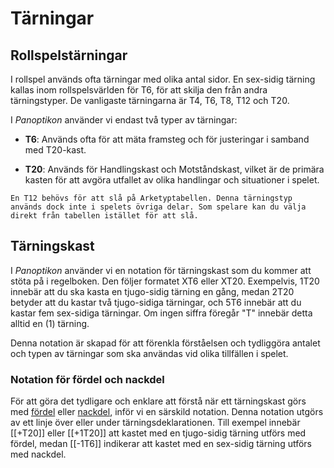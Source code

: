 # Tärningar

## Rollspelstärningar

I rollspel används ofta tärningar med olika antal sidor. En sex-sidig tärning kallas inom rollspelsvärlden för T6, för att skilja den från andra tärningstyper. De vanligaste tärningarna är T4, T6, T8, T12 och T20.

I *Panoptikon* använder vi endast två typer av tärningar:

- **T6**: Används ofta för att mäta framsteg och för justeringar i samband med T20-kast.

- **T20**: Används för Handlingskast och Motståndskast, vilket är de primära kasten för att avgöra utfallet av olika handlingar och situationer i spelet.

```admonish note title="T12"
En T12 behövs för att slå på Arketyptabellen. Denna tärningstyp används dock inte i spelets övriga delar. Som spelare kan du välja direkt från tabellen istället för att slå.
```

## Tärningskast

I *Panoptikon* använder vi en notation för tärningskast som du kommer att stöta på i regelboken. Den följer formatet XT6 eller XT20. Exempelvis, 1T20 innebär att du ska kasta en tjugo-sidig tärning en gång, medan 2T20 betyder att du kastar två tjugo-sidiga tärningar, och 5T6 innebär att du kastar fem sex-sidiga tärningar. Om ingen siffra föregår "T" innebär detta alltid en (1) tärning.

Denna notation är skapad för att förenkla förståelsen och tydliggöra antalet och typen av tärningar som ska användas vid olika tillfällen i spelet.

### Notation för fördel och nackdel

För att göra det tydligare och enklare att förstå när ett tärningskast görs med [fördel](advantage-roll.md) eller [nackdel](disadvantage-roll.md), inför vi en särskild notation. Denna notation utgörs av ett linje över eller under tärningsdeklarationen. Till exempel innebär [[+T20]] eller [[+1T20]] att kastet med en tjugo-sidig tärning utförs med fördel, medan [[-1T6]] indikerar att kastet med en sex-sidig tärning utförs med nackdel.
